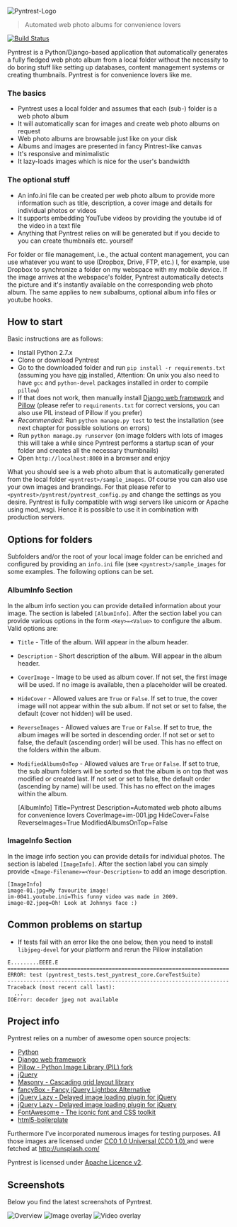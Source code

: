 ![Pyntrest-Logo](doc/images/logo.png)
> Automated web photo albums for convenience lovers

[![Build Status](https://travis-ci.org/BastiTee/pyntrest.png)](https://travis-ci.org/BastiTee/pyntrest)

Pyntrest is a Python/Django-based application that automatically generates a fully fledged web photo album from a local folder without the necessity to do boring stuff like setting up databases, content management systems or creating thumbnails. Pyntrest is for convenience lovers like me. 

### The basics

* Pyntrest uses a local folder and assumes that each (sub-) folder is a web photo album 
* It will automatically scan for images and create web photo albums on request 
* Web photo albums are browsable just like on your disk
* Albums and images are presented in fancy Pintrest-like canvas
* It's responsive and minimalistic 
* It lazy-loads images which is nice for the user's bandwidth

### The optional stuff

* An info.ini file can be created per web photo album to provide more information such as title, description, a cover image and details for individual photos or videos
* It supports embedding YouTube videos by providing the youtube id of the video in a text file
* Anything that Pyntrest relies on will be generated but if you decide to you can create thumbnails etc. yourself

For folder or file management, i.e., the actual content management, you can use whatever you want to use (Dropbox, Drive, FTP, etc.) I, for example, use Dropbox to synchronize a folder on my webspace with my mobile device. If the image arrives at the webspace's folder, Pyntrest automatically detects the picture and it's instantly available on the corresponding web photo album. The same applies to new subalbums, optional album info files or youtube hooks.

## How to start

Basic instructions are as follows:

* Install Python 2.7.x
* Clone or download Pyntrest
* Go to the downloaded folder and run `pip install -r requirements.txt` (assuming you have [pip](https://pypi.python.org/pypi/pip) installed, Attention: On unix you also need to have `gcc` and `python-devel` packages installed in order to compile `pillow`)
* If that does not work, then manually install [Django web framework](https://pypi.python.org/pypi/Django) and [Pillow](https://pypi.python.org/pypi/Pillow) (please refer to `requirements.txt` for correct versions, you can also use PIL instead of Pillow if you prefer)
* _Recommended_: Run `python manage.py test` to test the installation (see next chapter for possible solutions on errors)
* Run `python manage.py runserver` (on image folders with lots of images this will take a while since Pyntrest performs a startup scan of your folder and creates all the necessary thumbnails)
* Open `http://localhost:8000` in a browser and enjoy

What you should see is a web photo album that is automatically generated from the local folder `<pyntrest>/sample_images`. Of course you can also use your own images and brandings. For that please refer to `<pyntrest>/pyntrest/pyntrest_config.py` and change the settings as you desire. Pyntrest is fully compatible with wsgi servers like unicorn or Apache using mod_wsgi. Hence it is possible to use it in combination with production servers. 

## Options for folders 

Subfolders and/or the root of your local image folder can be enriched and configured by providing an `info.ini` file (see  `<pyntrest>/sample_images` for some examples. The following options can be set. 

### AlbumInfo Section 

In the album info section you can provide detailed information about your image. The section is labeled `[AlbumInfo]`. After the section label you can provide various options in the form `<Key>=<Value>` to configure the album. Valid options are:

* `Title` - Title of the album. Will appear in the album header. 
* `Description` - Short description of the album. Will appear in the album header. 
* `CoverImage` - Image to be used as album cover. If not set, the first image will be used. If no image is available, then a placeholder will be created. 
* `HideCover` - Allowed values are `True` or `False`. If set to true, the cover image will not appear within the sub album. If not set or set to false, the default (cover not hidden) will be used.  
* `ReverseImages` - Allowed values are `True` or `False`. If set to true, the album images will be sorted in descending order. If not set or set to false, the default (ascending order) will be used. This has no effect on the folders within the album.
* `ModifiedAlbumsOnTop` - Allowed values are `True` or `False`. If set to true, the sub album folders will be sorted so that the album is on top that was modified or created last. If not set or set to false, the default order (ascending by name) will be used. This has no effect on the images within the album.

	[AlbumInfo]
	Title=Pyntrest
	Description=Automated web photo albums for convenience lovers
	CoverImage=im-001.jpg
	HideCover=False
	ReverseImages=True
	ModifiedAlbumsOnTop=False

### ImageInfo Section 

In the image info section you can provide details for individual photos. The section is labeled `[ImageInfo]`. After the section label you can simply provide `<Image-Filename>=<Your-Description>` to add an image description. 

	[ImageInfo]
	image-01.jpg=My favourite image! 
	im-0041.youtube.ini=This funny video was made in 2009. 
	image-02.jpeg=Oh! Look at Johnnys face :) 

## Common problems on startup

 * If tests fail with an error like the one below, then you need to install `libjpeg-devel` for your platform and rerun the Pillow installation 

```
E.........EEEE.E
======================================================================
ERROR: test (pyntrest_tests.test_pyntrest_core.CoreTestSuite)
----------------------------------------------------------------------
Traceback (most recent call last):
  ...
IOError: decoder jpeg not available
```

## Project info

Pyntrest relies on a number of awesome open source projects:

* [Python](https://www.python.org/)
* [Django web framework](https://pypi.python.org/pypi/Django)
* [Pillow - Python Image Library (PIL) fork](https://pypi.python.org/pypi/Pillow)
* [jQuery](http://jquery.com/)
* [Masonry - Cascading grid layout library](http://masonry.desandro.com/)
* [fancyBox - Fancy jQuery Lightbox Alternative](http://fancyapps.com/fancybox/)
* [jQuery Lazy - Delayed image loading plugin for jQuery](http://jquery.eisbehr.de/lazy/)
* [jQuery Lazy - Delayed image loading plugin for jQuery](http://jquery.eisbehr.de/lazy/)
* [FontAwesome - The iconic font and CSS toolkit](http://fontawesome.io)
* [html5-boilerplate](https://github.com/h5bp/html5-boilerplate)
    
Furthermore I've incorporated numerous images for testing purposes. All those images are licensed under [CC0 1.0 Universal (CC0 1.0) ](http://creativecommons.org/publicdomain/zero/1.0/) and were fetched at http://unsplash.com/

Pyntrest is licensed under [Apache Licence v2](http://www.apache.org/licenses/LICENSE-2.0.html). 

## Screenshots

Below you find the latest screenshots of Pyntrest.

![Overview](doc/images/latest-screenshot-1.jpg)
![Image overlay](doc/images/latest-screenshot-2.jpg)
![Video overlay](doc/images/latest-screenshot-3.jpg)


